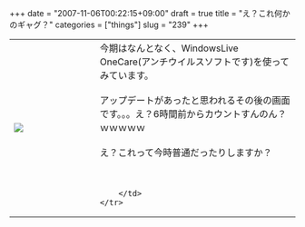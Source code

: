 +++
date = "2007-11-06T00:22:15+09:00"
draft = true
title = "え？これ何かのギャグ？"
categories = ["things"]
slug = "239"
+++

<table width="100%">
	<tr>
		<td width="30%" valign="middle">
			<img src="https://keruru.net/images/472f3526ac3e1-071106-001203.jpg" border="0" />
		</td>
		<td width="70%" valign="middle">
			今期はなんとなく、WindowsLive OneCare(アンチウイルスソフトです)を使ってみています。<br />
<br />
アップデートがあったと思われるその後の画面です。。。え？6時間前からカウントすんのん？ｗｗｗｗｗ<br />
<br />
え？これって今時普通だったりしますか？<br />
<br />
<br />

		</td>
	</tr>
</table>
